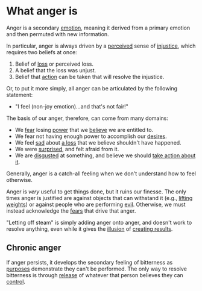 
# What anger is

Anger is a secondary [emotion](mind-feelings.md), meaning it derived from a primary emotion and then permuted with new information.

In particular, anger is always driven by a [perceived](image.md) sense of [injustice](morality-justice.md), which requires two beliefs at once:

1. Belief of [loss](hardship.md) or perceived loss.
2. A belief that the loss was unjust.
3. Belief that [action](people-decisions.md) can be taken that will resolve the injustice.

Or, to put it more simply, all anger can be articulated by the following statement:

- "I feel (non-joy emotion)...and that's not fair!"

The basis of our anger, therefore, can come from many domains:

- We [fear](mind-feelings-fear.md) losing [power](power.md) that we [believe](understanding-certainty.md) we are entitled to.
- We fear not having enough power to accomplish our [desires](purpose.md).
- We feel [sad](mind-feelings-sadness.md) about [a loss](hardship.md) that we believe shouldn't have happened.
- We were [surprised](mind-feelings-surprise.md), and felt afraid from it.
- We are [disgusted](mind-feelings-disgust.md) at something, and believe we should [take action about it](results.md).

Generally, anger is a catch-all feeling when we don't understand how to feel otherwise.

Anger is *very* useful to get things done, but it ruins our finesse. The only times anger is justified are against objects that can withstand it (e.g., [lifting weights](body-3_exercise.md)) or against people who are performing [evil](morality-evil.md). Otherwise, we must instead acknowledge the [fears](mind-feelings-fear.md) that drive that anger.

"Letting off steam" is simply adding anger onto anger, and doesn't work to resolve anything, even while it gives the [illusion](image.md) of [creating results](results.md).

## Chronic anger

If anger persists, it develops the secondary feeling of bitterness as [purposes](purpose.md) demonstrate they can't be performed. The only way to resolve bitterness is through [release](mind-feelings-happiness-stress.md) of whatever that person believes they can [control](purpose.md).
